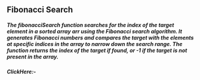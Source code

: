 
## Fibonacci Search

##### The fibonacciSearch function searches for the index of the target element in a sorted array **arr** using the Fibonacci search algorithm. It generates Fibonacci numbers and compares the target with the elements at specific indices in the array to narrow down the search range. The function returns the index of the target if found, or **-1** if the target is **not present in the array**.
##### ClickHere:-